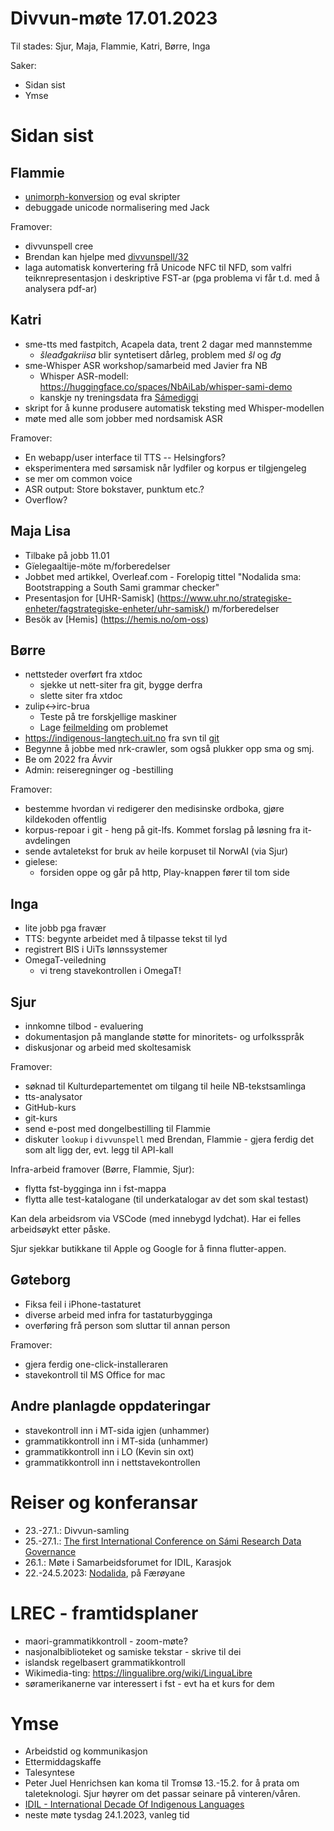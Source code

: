 # Divvun-møte 17.01.2023

Til stades: Sjur, Maja, Flammie, Katri, Børre, Inga

Saker:

* Sidan sist
* Ymse

# Sidan sist

## Flammie

* [unimorph-konversion](https://unimorph.github.io) og eval skripter
* debuggade unicode normalisering med Jack

Framover:

* divvunspell cree
* Brendan kan hjelpe med [divvunspell/32](https://github.com/divvun/divvunspell/issues/32)
* laga automatisk konvertering frå Unicode NFC til NFD, som valfri teiknrepresentasjon i deskriptive FST-ar (pga problema vi får t.d. med å analysera pdf-ar)

## Katri

* sme-tts med fastpitch, Acapela data, trent 2 dagar med mannstemme
    * *šleađgakriisa* blir syntetisert dårleg, problem med *šl* og *đg*
* sme-Whisper ASR workshop/samarbeid med Javier fra NB
    * Whisper ASR-modell: \
      <https://huggingface.co/spaces/NbAiLab/whisper-sami-demo>
    * kanskje ny treningsdata fra [Sámediggi](https://media.digitalarkivet.no/play/105554)
* skript for å kunne produsere automatisk teksting med Whisper-modellen
* møte med alle som jobber med nordsamisk ASR

Framover:
* En webapp/user interface til TTS -- Helsingfors?
* eksperimentera med sørsamisk når lydfiler og korpus er tilgjengeleg
* se mer om common voice
* ASR output: Store bokstaver, punktum etc.?
* Overflow?

## Maja Lisa

* Tilbake på jobb 11.01
* Gïelegaaltije-möte m/forberedelser
* Jobbet med artikkel, Overleaf.com - Forelopig tittel "Nodalida sma: Bootstrapping a South Sami grammar checker" 
* Presentasjon for [UHR-Samisk] (https://www.uhr.no/strategiske-enheter/fagstrategiske-enheter/uhr-samisk/) m/forberedelser
* Besök av [Hemis] (https://hemis.no/om-oss)

## Børre

* nettsteder overført fra xtdoc
    * sjekke ut nett-siter fra git, bygge derfra
    * slette siter fra xtdoc
* zulip<->irc-brua
    * Teste på tre forskjellige maskiner
    * Lage [feilmelding](https://github.com/zulip/python-zulip-api/issues/772) om
    problemet
* <https://indigenous-langtech.uit.no> fra svn til
  [git](https://github.com/divvungiellatekno/indigenous-langtech.uit.no)
* Begynne å jobbe med nrk-crawler, som også plukker opp sma og smj.
* Be om 2022 fra Ávvir
* Admin: reiseregninger og -bestilling

Framover:

* bestemme hvordan vi redigerer den medisinske ordboka, gjøre kildekoden offentlig
* korpus-repoar i git - heng på git-lfs. Kommet forslag på løsning fra it-avdelingen
* sende avtaletekst for bruk av heile korpuset til NorwAI (via Sjur)
* gielese:
    * forsiden oppe og går på http, Play-knappen fører til tom side

## Inga

* lite jobb pga fravær
* TTS: begynte arbeidet med å tilpasse tekst til lyd
* registrert BIS i UiTs lønnssystemer
* OmegaT-veiledning
    * vi treng stavekontrollen i OmegaT!

## Sjur

* innkomne tilbod - evaluering
* dokumentasjon på manglande støtte for minoritets- og urfolksspråk
* diskusjonar og arbeid med skoltesamisk

Framover:

* søknad til Kulturdepartementet om tilgang til heile NB-tekstsamlinga
* tts-analysator
* GitHub-kurs
* git-kurs
* send e-post med dongelbestilling til Flammie
* diskuter `lookup` i `divvunspell` med Brendan, Flammie - gjera ferdig det
  som alt ligg der, evt. legg til API-kall

Infra-arbeid framover (Børre, Flammie, Sjur):

* flytta fst-bygginga inn i fst-mappa
* flytta alle test-katalogane (til underkatalogar av det som skal testast)

Kan dela arbeidsrom via VSCode (med innebygd lydchat). Har ei felles arbeidsøykt etter påske.

Sjur sjekkar butikkane til Apple og Google for å finna flutter-appen.

## Gøteborg

* Fiksa feil i iPhone-tastaturet
* diverse arbeid med infra for tastaturbygginga
* overføring frå person som sluttar til annan person

Framover:

* gjera ferdig one-click-installeraren
* stavekontroll til MS Office for mac

## Andre planlagde oppdateringar

* stavekontroll inn i MT-sida igjen (unhammer)
* grammatikkontroll inn i MT-sida (unhammer)
* grammatikkontroll inn i LO (Kevin sin oxt)
* grammatikkontroll inn i nettstavekontrollen

# Reiser og konferansar

* 23.-27.1.: Divvun-samling
* 25.-27.1.: [The first International Conference on Sámi Research Data Governance](https://uit.no/tavla/artikkel/794984/international_conference_on_s_mi_research_data_go)
* 26.1.: Møte i Samarbeidsforumet for IDIL, Karasjok
* 22.-24.5.2023: [Nodalida](https://www.nodalida2023.fo/call-for-papers), på Færøyane

# LREC - framtidsplaner

* maori-grammatikkontroll - zoom-møte?
* nasjonalbiblioteket og samiske tekstar - skrive til dei
* islandsk regelbasert grammatikkontroll
* Wikimedia-ting: <https://lingualibre.org/wiki/LinguaLibre>
* søramerikanerne var interessert i fst - evt ha et kurs for dem

# Ymse

* Arbeidstid og kommunikasjon
* Ettermiddagskaffe
* Talesyntese
* Peter Juel Henrichsen kan koma til Tromsø 13.-15.2. for å prata om taleteknologi. Sjur høyrer om det passar seinare på vinteren/våren.
* [IDIL - International Decade Of Indigenous Languages](https://fpcc.ca/stories/the-decade-of-indigenous-languages/)
* neste møte tysdag 24.1.2023, vanleg tid

